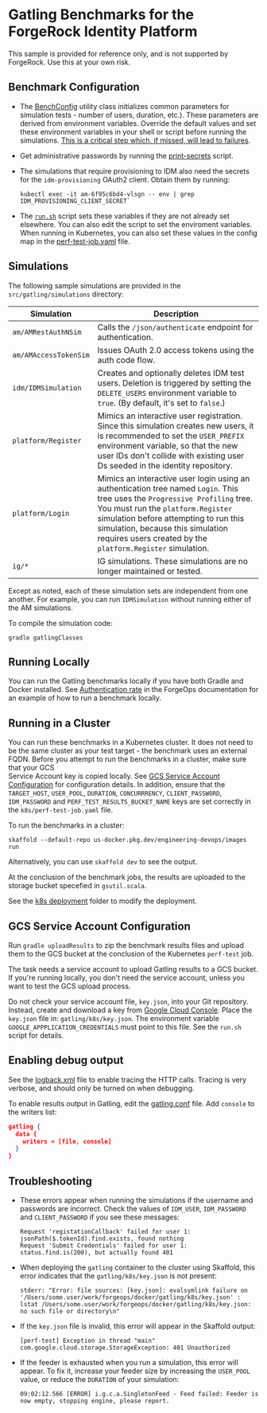 # Gatling Benchmarks for the ForgeRock Identity Platform

This sample is provided for reference only, and is not supported by ForgeRock. 
Use this at your own risk.

## Benchmark Configuration

* The [BenchConfig](src/gatling/simulations/util.scala) utility class 
  initializes common parameters for simulation tests - number of users, 
  duration, etc.). These parameters are derived from environment variables. 
  Override the default values and set these environment variables in your shell 
  or script before running the simulations. <u>This is a critical step which, if 
  missed, will lead to failures</u>.

* Get administrative passwords by running the 
  [print-secrets](../../bin/print-secrets.sh) script.  
  
* The simulations that require provisioning to IDM also need the secrets for the
  `idm-provisioning` OAuth2 client. Obtain them by running:
  ```
  kubectl exec -it am-6f95c6bd4-vlsgn -- env | grep IDM_PROVISIONING_CLIENT_SECRET`
  ```

* The [`run.sh`](run.sh) script sets these variables if they are not already set 
  elsewhere. You can also edit the script to set the enviroment variables. When
  running in Kubernetes, you can also set these values in the config map in the
  [perf-test-job.yaml](k8s/perf-test-job.yaml) file. 
  
## Simulations

The following sample simulations are provided in the `src/gatling/simulations` 
directory:

|Simulation|Description
|----------|-----------
|`am/AMRestAuthNSim`|Calls the `/json/authenticate` endpoint for authentication.
|`am/AMAccessTokenSim`|Issues OAuth 2.0 access tokens using the auth code flow.
|`idm/IDMSimulation`|Creates and optionally deletes IDM test users. Deletion is triggered by setting the `DELETE_USERS` environment variable to `true`. (By default, it's set to `false`.)
|`platform/Register`|Mimics an interactive user registration. Since this simulation creates new users, it is recommended to set the `USER_PREFIX` environment variable, so that the new user IDs don't collide with existing user Ds seeded in the identity repository.
|`platform/Login`|Mimics an interactive user login using an authentication tree named `Login`. This tree uses the `Progressive Profiling` tree. You must run the `platform.Register` simulation before attempting to run this simulation, because this simulation requires users created by the `platform.Register` simulation.
|`ig/*`|IG simulations. These simulations are no longer maintained or tested. 

Except as noted, each of these simulation sets are independent from one another. 
For example, you can run `IDMSimulation` without running either of the AM 
simulations.  

To compile the simulation code:

```
gradle gatlingClasses
```

## Running Locally

You can run the Gatling benchmarks locally if you have both Gradle and Docker 
installed. See [Authentication rate] in the ForgeOps documentation for an example
of how to run a benchmark locally.

## Running in a Cluster

You can run these benchmarks in a Kubernetes cluster. It does not need to be
the same cluster as your test target - the benchmark uses an external FQDN. 
Before you attempt to run the benchmarks in a cluster, make sure that your GCS  
Service Account key is copied locally. See 
[GCS Service Account Configuration](#gcs-service-account-configuration) for 
configuration details. In addition, ensure that the `TARGET_HOST`, `USER_POOL`, 
`DURATION`, `CONCURRRENCY`, `CLIENT_PASSWORD`, `IDM_PASSWORD` and 
`PERF_TEST_RESULTS_BUCKET_NAME` keys are set correctly in the 
`k8s/perf-test-job.yaml` file.

To run the benchmarks in a cluster:

```
skaffold --default-repo us-docker.pkg.dev/engineering-devops/images run
```

Alternatively, you can use `skaffold dev` to see the output.

At the conclusion of the benchmark jobs, the results are uploaded to the storage
bucket specefied in `gsutil.scala`.

See the [k8s deployment](k8s/) folder to modify the deployment. 

## GCS Service Account Configuration

Run `gradle uploadResults` to zip the benchmark results files and upload them to
the GCS bucket at the conclusion of the Kubernetes `perf-test` job.

The task needs a service account to upload Gatling results to a GCS bucket. If 
you're running locally, you don't need the service account, unless you want to 
test the GCS upload process.

Do not check your service account file, `key.json`, into your Git repository. 
Instead, create and download a key from 
[Google Cloud Console](https://console.cloud.google.com/iam-admin/serviceaccounts).
Place the `key.json` file in: `gatling/k8s/key.json`. The environment variable
`GOOGLE_APPPLICATION_CREDENTIALS` must point to this file. See the `run.sh` 
script for details.

## Enabling debug output 

See the [logback.xml](src/gatling/resources/logback.xml) file to enable tracing
the HTTP calls. Tracing is very verbose, and should only be turned on when 
debugging. 

To enable results output in Gatling, edit the 
[gatling.conf](src/gatling/resources/gatling.conf) file. Add `console` to the
writers list:

```json
gatling {
  data {
    writers = [file, console]
  }
}
```

## Troubleshooting

* These errors appear when running the simulations if the username and passwords
are incorrect. Check the values of `IDM_USER`, `IDM_PASSWORD` and 
`CLIENT_PASSWORD` if you see these messages:
    ```  
    Request 'registationCallback' failed for user 1: jsonPath($.tokenId).find.exists, found nothing
    Request 'Submit Credentials' failed for user 1: status.find.is(200), but actually found 401
    ```

* When deploying the `gatling` container to the cluster using Skaffold, this 
error indicates that the `gatling/k8s/key.json` is not present: 
    ```
    stderr: "Error: file sources: [key.json]: evalsymlink failure on '/Users/some.user/work/forgeops/docker/gatling/k8s/key.json' : lstat /Users/some.user/work/forgeops/docker/gatling/k8s/key.json: no such file or directory\n"
    ```

* If the `key.json` file is invalid, this error will appear in the Skaffold 
output:
    ```
    [perf-test] Exception in thread "main" com.google.cloud.storage.StorageException: 401 Unauthorized
    ```

* If the feeder is exhausted when you run a simulation, this error will appear. 
To fix it, increase your feeder size by increasing the `USER_POOL` value, or 
reduce the `DURATION` of your simulation:
    ```
    09:02:12.566 [ERROR] i.g.c.a.SingletonFeed - Feed failed: Feeder is now empty, stopping engine, please report.
    ```
[About the forgeops repository]:https://ea.forgerock.com/docs/forgeops/forgeops.html
[Authentication rate]:https://ea.forgerock.com/docs/forgeops/how-to/benchmark/authrate.html
[CDK documentation]:https://ea.forgerock.com/docs/forgeops/cdk/overview.html
[CDK Shutdown and Removal]:https://ea.forgerock.com/docs/forgeops/cdk/shutdown.html
[ForgeOps Release Notes]:https://ea.forgerock.com/docs/forgeops/rn/rn.html
[latest release branch]:https://github.com/ForgeRock/forgeops/tree/release/7.2.0
[latest release documentation]:https://backstage.forgerock.com/docs/forgeops/7.2/index.html
[Statement of support]:https://ea.forgerock.com/docs/forgeops/start/support.html#kubernetes-services
[Troubleshooting]:https://ea.forgerock.com/docs/forgeops/troubleshooting/overview.html
[UI and API access]:https://ea.forgerock.com/docs/forgeops/cdk/access.html